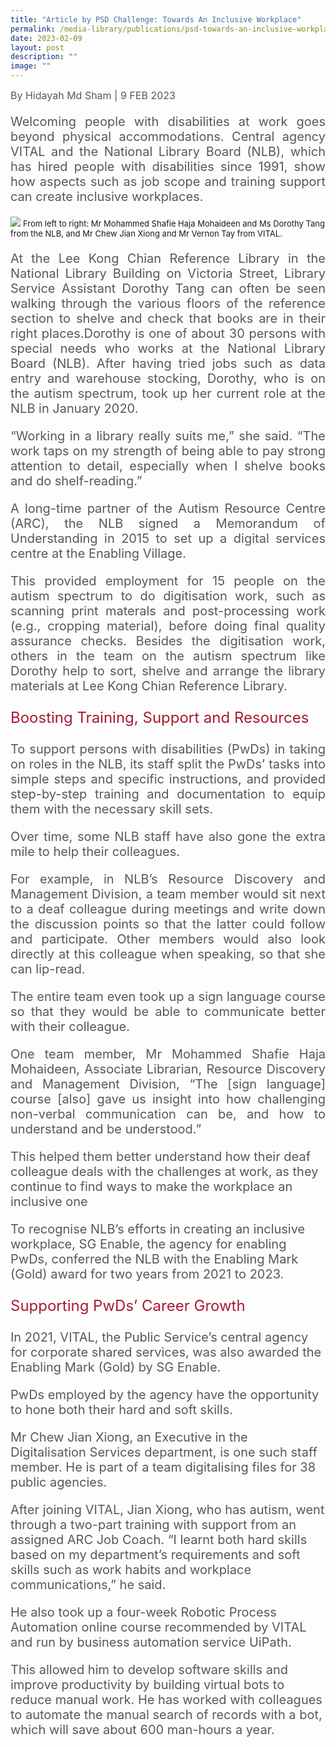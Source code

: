 ```yaml
---
title: "Article by PSD Challenge: Towards An Inclusive Workplace"
permalink: /media-library/publications/psd-towards-an-inclusive-workplace/
date: 2023-02-09
layout: post
description: ""
image: ""
---
```

<div style="font-size: 16px;color:#585858;text-align:justify;">
By Hidayah Md Sham | 9 FEB 2023</div>

<p style="font-size: 20px;color:#585858;text-align:justify;">
Welcoming people with disabilities at work goes beyond physical accommodations. Central agency VITAL and the National Library Board (NLB), which has hired people with disabilities since 1991, show how aspects such as job scope and training support can create inclusive workplaces.</p>

<img src="/images/Media/210223\_01.png"/>
<font size="-1">From left to right: Mr Mohammed Shafie Haja Mohaideen and Ms Dorothy Tang from the NLB, and Mr Chew Jian Xiong and Mr Vernon Tay from VITAL.</font>

<p style="font-size: 20px;color:#585858;text-align:justify;">
At the Lee Kong Chian Reference Library in the National Library Building on Victoria Street, Library Service Assistant Dorothy Tang can often be seen walking through the various floors of the reference section to shelve and check that books are in their right places.Dorothy is one of about 30 persons with special needs who works at the National Library Board (NLB).
After having tried jobs such as data entry and warehouse stocking, Dorothy, who is on the autism spectrum, took up her current role at the NLB in January 2020.</p>

<p style="font-size: 20px;color:#585858;text-align:justify;">“Working in a library really suits me,” she said. “The work taps on my strength of being able to pay strong attention to detail, especially when I shelve books and do shelf-reading.”</p>

<p style="font-size: 20px;color:#585858;text-align:justify;">A long-time partner of the Autism Resource Centre (ARC), the NLB signed a Memorandum of Understanding in 2015 to set up a digital services centre at the Enabling Village.</p>

<p style="font-size: 20px;color:#585858;text-align:justify;">This provided employment for 15 people on the autism spectrum to do digitisation work, such as scanning print materals and post-processing work (e.g., cropping material), before doing final quality assurance checks.
Besides the digitisation work, others in the team on the autism spectrum like Dorothy help to sort, shelve and arrange the library materials at Lee Kong Chian Reference Library.</p>

<p style="font-size: 24px;color:#a91932;text-align:justify;">
Boosting Training, Support and Resources</p>

<p style="font-size: 20px;color:#585858;text-align:justify;">
To support persons with disabilities (PwDs) in taking on roles in the NLB, its staff split the PwDs’ tasks into simple steps and specific instructions, and provided step-by-step training and documentation to equip them with the necessary skill sets.</p>

<p style="font-size: 20px;color:#585858;text-align:justify;">Over time, some NLB staff have also gone the extra mile to help their colleagues.</p>

<p style="font-size: 20px;color:#585858;text-align:justify;">For example, in NLB’s Resource Discovery and Management Division, a team member would sit next to a deaf colleague during meetings and write down the discussion points so that the latter could follow and participate. Other members would also look directly at this colleague when speaking, so that she can lip-read.</p>

<p style="font-size: 20px;color:#585858;text-align:justify;">The entire team even took up a sign language course so that they would be able to communicate better with their colleague.</p>

<p style="font-size: 20px;color:#585858;text-align:justify;">One team member, Mr Mohammed Shafie Haja Mohaideen, Associate Librarian, Resource Discovery and Management Division, “The [sign language] course [also] gave us insight into how challenging non-verbal communication can be, and how to understand and be understood.”</p>

<p style="font-size: 20px;color:#585858;text align:justify;">This helped them better understand how their deaf colleague deals with the challenges at work, as they continue to find ways to make the workplace an inclusive one</p>

<p style="font-size: 20px;color:#585858;text align:justify;">To recognise NLB’s efforts in creating an inclusive workplace, SG Enable, the agency for enabling PwDs, conferred the NLB with the Enabling Mark (Gold) award for two years from 2021 to 2023.</p>

<p style="font-size: 24px;color:#a91932;text-align:justify;"> Supporting PwDs’ Career Growth</p>

<p style="font-size: 20px;color:#585858;text align:justify;">In 2021, VITAL, the Public Service’s central agency for corporate shared services, was also awarded the Enabling Mark (Gold) by SG Enable.</p>

<p style="font-size: 20px;color:#585858;text align:justify;">PwDs employed by the agency have the opportunity to hone both their hard and soft skills.</p>

<p style="font-size: 20px;color:#585858;text align:justify;">Mr Chew Jian Xiong, an Executive in the Digitalisation Services department, is one such staff member. He is part of a team digitalising files for 38 public agencies.
</p>

<p style="font-size: 20px;color:#585858;text align:justify;">After joining VITAL, Jian Xiong, who has autism, went through a two-part training with support from an assigned ARC Job Coach. “I learnt both hard skills based on my department’s requirements and soft skills such as work habits and workplace communications,” he said.</p>

<p style="font-size: 20px;color:#585858;text align:justify;">He also took up a four-week Robotic Process Automation online course recommended by VITAL and run by business automation service UiPath.</p>

<p style="font-size: 20px;color:#585858;text align:justify;">This allowed him to develop software skills and improve productivity by building virtual bots to reduce manual work. He has worked with colleagues to automate the manual search of records with a bot, which will save about 600 man-hours a year.</p>